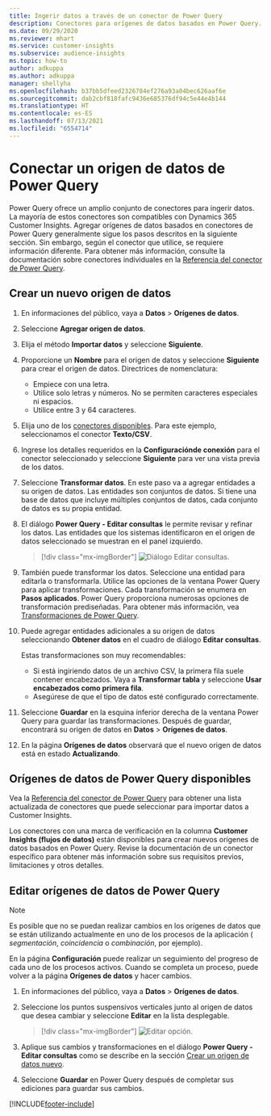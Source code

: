 ```yaml
---
title: Ingerir datos a través de un conector de Power Query
description: Conectores para orígenes de datos basados en Power Query.
ms.date: 09/29/2020
ms.reviewer: mhart
ms.service: customer-insights
ms.subservice: audience-insights
ms.topic: how-to
author: adkuppa
ms.author: adkuppa
manager: shellyha
ms.openlocfilehash: b37bb5dfeed2326784ef276a93a04bec626aaf6e
ms.sourcegitcommit: dab2cbf818fafc9436e685376df94c5e44e4b144
ms.translationtype: HT
ms.contentlocale: es-ES
ms.lasthandoff: 07/13/2021
ms.locfileid: "6554714"
---
```

# <a name="connect-to-a-power-query-data-source"></a>Conectar un origen de datos de Power Query

Power Query ofrece un amplio conjunto de conectores para ingerir datos. La mayoría de estos conectores son compatibles con Dynamics 365 Customer Insights. Agregar orígenes de datos basados en conectores de Power Query generalmente sigue los pasos descritos en la siguiente sección. Sin embargo, según el conector que utilice, se requiere información diferente. Para obtener más información, consulte la documentación sobre conectores individuales en la [Referencia del conector de Power Query](/power-query/connectors/).

## <a name="create-a-new-data-source"></a>Crear un nuevo origen de datos

1. En informaciones del público, vaya a **Datos** > **Orígenes de datos**.

1. Seleccione **Agregar origen de datos**.

1. Elija el método **Importar datos** y seleccione **Siguiente**.

1. Proporcione un **Nombre** para el origen de datos y seleccione **Siguiente** para crear el origen de datos. Directrices de nomenclatura: 
   - Empiece con una letra.
   - Utilice solo letras y números. No se permiten caracteres especiales ni espacios.
   - Utilice entre 3 y 64 caracteres.

1. Elija uno de los [conectores disponibles](#available-power-query-data-sources). Para este ejemplo, seleccionamos el conector **Texto/CSV**.

1. Ingrese los detalles requeridos en la **Configuraciónde conexión** para el conector seleccionado y seleccione **Siguiente** para ver una vista previa de los datos.

1. Seleccione **Transformar datos**. En este paso va a agregar entidades a su origen de datos. Las entidades son conjuntos de datos. Si tiene una base de datos que incluye múltiples conjuntos de datos, cada conjunto de datos es su propia entidad.

1. El diálogo **Power Query - Editar consultas** le permite revisar y refinar los datos. Las entidades que los sistemas identificaron en el origen de datos seleccionado se muestran en el panel izquierdo.

   > [!div class="mx-imgBorder"]
   > ![Diálogo Editar consultas.](media/data-manager-configure-edit-queries.png "Diálogo Editar consultas")

1. También puede transformar los datos. Seleccione una entidad para editarla o transformarla. Utilice las opciones de la ventana Power Query para aplicar transformaciones. Cada transformación se enumera en **Pasos aplicados**. Power Query proporciona numerosas opciones de transformación prediseñadas. Para obtener más información, vea [Transformaciones de Power Query](/power-query/power-query-what-is-power-query#transformations).

1. Puede agregar entidades adicionales a su origen de datos seleccionando **Obtener datos** en el cuadro de diálogo **Editar consultas**.

   Estas transformaciones son muy recomendables:

   - Si está ingiriendo datos de un archivo CSV, la primera fila suele contener encabezados. Vaya a **Transformar tabla** y seleccione **Usar encabezados como primera fila**.
   - Asegúrese de que el tipo de datos esté configurado correctamente.

1. Seleccione **Guardar** en la esquina inferior derecha de la ventana Power Query para guardar las transformaciones. Después de guardar, encontrará su origen de datos en **Datos** > **Orígenes de datos**.

1. En la página **Orígenes de datos** observará que el nuevo origen de datos está en estado **Actualizando**.

## <a name="available-power-query-data-sources"></a>Orígenes de datos de Power Query disponibles

Vea la [Referencia del conector de Power Query](/power-query/connectors/) para obtener una lista actualizada de conectores que puede seleccionar para importar datos a Customer Insights. 

Los conectores con una marca de verificación en la columna **Customer Insights (flujos de datos)** están disponibles para crear nuevos orígenes de datos basados en Power Query. Revise la documentación de un conector específico para obtener más información sobre sus requisitos previos, limitaciones y otros detalles.

## <a name="edit-power-query-data-sources"></a>Editar orígenes de datos de Power Query

> [!NOTE]
> Es posible que no se puedan realizar cambios en los orígenes de datos que se están utilizando actualmente en uno de los procesos de la aplicación ( *segmentación*, *coincidencia* o *combinación*, por ejemplo). 
>
> En la página **Configuración** puede realizar un seguimiento del progreso de cada uno de los procesos activos. Cuando se completa un proceso, puede volver a la página **Orígenes de datos** y hacer cambios.

1. En informaciones del público, vaya a **Datos** > **Orígenes de datos**.

2. Seleccione los puntos suspensivos verticales junto al origen de datos que desea cambiar y seleccione **Editar** en la lista desplegable.

   > [!div class="mx-imgBorder"]
   > ![Editar opción.](media/edit-option-data-sources.png "Editar opción")

3. Aplique sus cambios y transformaciones en el diálogo **Power Query - Editar consultas** como se describe en la sección [Crear un origen de datos nuevo](#create-a-new-data-source).

4. Seleccione **Guardar** en Power Query después de completar sus ediciones para guardar sus cambios.


[!INCLUDE[footer-include](../includes/footer-banner.md)]